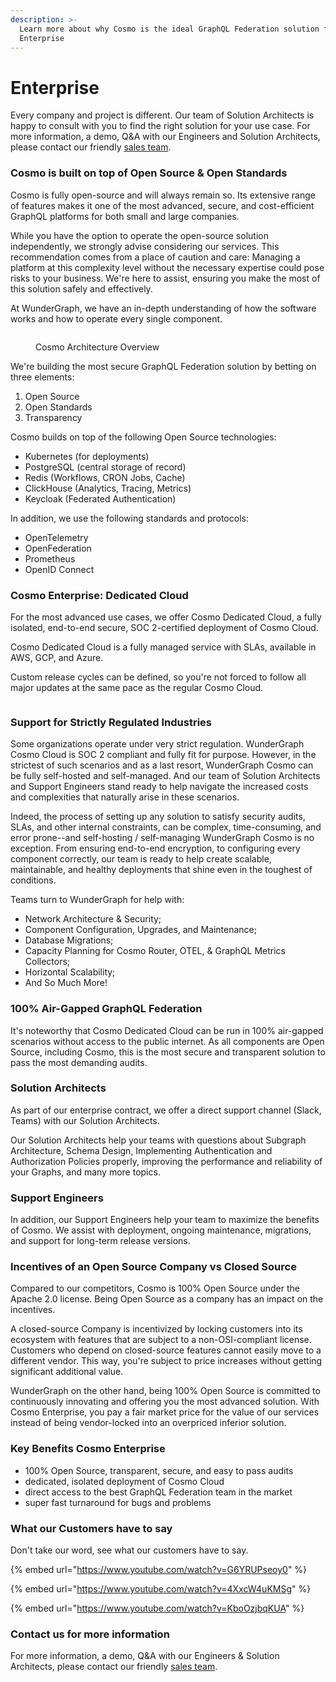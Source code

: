 ```yaml
---
description: >-
  Learn more about why Cosmo is the ideal GraphQL Federation solution for
  Enterprise
---
```


# Enterprise

Every company and project is different. Our team of Solution Architects is happy to consult with you to find the right solution for your use case. For more information, a demo, Q\&A with our Engineers and Solution Architects, please contact our friendly [sales team](https://wundergraph.com/contact/sales).

### Cosmo is built on top of Open Source & Open Standards

Cosmo is fully open-source and will always remain so. Its extensive range of features makes it one of the most advanced, secure, and cost-efficient GraphQL platforms for both small and large companies.

While you have the option to operate the open-source solution independently, we strongly advise considering our services. This recommendation comes from a place of caution and care: Managing a platform at this complexity level without the necessary expertise could pose risks to your business. We're here to assist, ensuring you make the most of this solution safely and effectively.

At WunderGraph, we have an in-depth understanding of how the software works and how to operate every single component.

<figure><img src="https://lh7-us.googleusercontent.com/ESnTq7gsqCLfXBKWpZ0hRsbRWrjnwA11DgSzTYb9dccTF_jfO0f626XL6kQI1ItKtmXEhA91eaKfVyKGu6zfq_NYP8j6NoRTr6UYuldacRZqtE5-j12DAgVL8IjT7FDv0amlt5MI0ZWy5eWq-dqkT07I2w=s2048" alt=""><figcaption><p>Cosmo Architecture Overview</p></figcaption></figure>

We're building the most secure GraphQL Federation solution by betting on three elements:

1. Open Source
2. Open Standards
3. Transparency

Cosmo builds on top of the following Open Source technologies:

* Kubernetes (for deployments)
* PostgreSQL (central storage of record)
* Redis (Workflows, CRON Jobs, Cache)
* ClickHouse (Analytics, Tracing, Metrics)
* Keycloak (Federated Authentication)

In addition, we use the following standards and protocols:

* OpenTelemetry
* OpenFederation
* Prometheus
* OpenID Connect

### Cosmo Enterprise: Dedicated Cloud

For the most advanced use cases, we offer Cosmo Dedicated Cloud, a fully isolated, end-to-end secure, SOC 2-certified deployment of Cosmo Cloud.

Cosmo Dedicated Cloud is a fully managed service with SLAs, available in AWS, GCP, and Azure.

Custom release cycles can be defined, so you're not forced to follow all major updates at the same pace as the regular Cosmo Cloud.

<figure><img src=".gitbook/assets/cosmo-architecture-final (4).png" alt=""><figcaption></figcaption></figure>

### Support for Strictly Regulated Industries

Some organizations operate under very strict regulation. WunderGraph Cosmo Cloud is SOC 2 compliant and fully fit for purpose. However, in the strictest of such scenarios and as a last resort, WunderGraph Cosmo can be fully self-hosted and self-managed. And our team of Solution Architects and Support Engineers stand ready to help navigate the increased costs and complexities that naturally arise in these scenarios.

Indeed, the process of setting up any solution to satisfy security audits, SLAs, and other internal constraints, can be complex, time-consuming, and error prone--and self-hosting / self-managing WunderGraph Cosmo is no exception. From ensuring end-to-end encryption, to configuring every component correctly, our team is ready to help create scalable, maintainable, and healthy deployments that shine even in the toughest of conditions.&#x20;

Teams turn to WunderGraph for help with:&#x20;

* Network Architecture & Security;
* Component Configuration, Upgrades, and Maintenance;
* Database Migrations;
* Capacity Planning for Cosmo Router, OTEL, & GraphQL Metrics Collectors;
* Horizontal Scalability;
* And So Much More!

### 100% Air-Gapped GraphQL Federation

It's noteworthy that Cosmo Dedicated Cloud can be run in 100% air-gapped scenarios without access to the public internet. As all components are Open Source, including Cosmo, this is the most secure and transparent solution to pass the most demanding audits.

### Solution Architects

As part of our enterprise contract, we offer a direct support channel (Slack, Teams)  with our Solution Architects.

Our Solution Architects help your teams with questions about Subgraph Architecture, Schema Design, Implementing Authentication and Authorization Policies properly, improving the performance and reliability of your Graphs, and many more topics.

### Support Engineers

In addition, our Support Engineers help your team to maximize the benefits of Cosmo. We assist with deployment, ongoing maintenance, migrations, and support for long-term release versions.

### Incentives of an Open Source Company vs Closed Source

Compared to our competitors, Cosmo is 100% Open Source under the Apache 2.0 license. Being Open Source as a company has an impact on the incentives.

A closed-source Company is incentivized by locking customers into its ecosystem with features that are subject to a non-OSI-compliant license. Customers who depend on closed-source features cannot easily move to a different vendor. This way, you're subject to price increases without getting significant additional value.

WunderGraph on the other hand, being 100% Open Source is committed to continuously innovating and offering you the most advanced solution. With Cosmo Enterprise, you pay a fair market price for the value of our services instead of being vendor-locked into an overpriced inferior solution.

### Key Benefits Cosmo Enterprise

* 100% Open Source, transparent, secure, and easy to pass audits
* dedicated, isolated deployment of Cosmo Cloud
* direct access to the best GraphQL Federation team in the market
* super fast turnaround for bugs and problems

### What our Customers have to say

Don't take our word, see what our customers have to say.

{% embed url="https://www.youtube.com/watch?v=G6YRUPseoy0" %}

{% embed url="https://www.youtube.com/watch?v=4XxcW4uKMSg" %}

{% embed url="https://www.youtube.com/watch?v=KboOzjbqKUA" %}

### Contact us for more information

For more information, a demo, Q\&A with our Engineers & Solution Architects, please contact our friendly [sales team](https://wundergraph.com/contact/sales).
